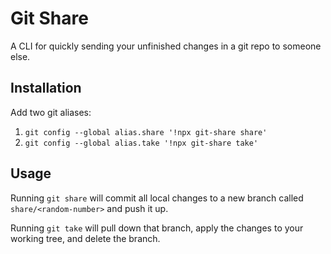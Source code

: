 # Git Share

A CLI for quickly sending your unfinished changes in a git repo to someone else.


## Installation

Add two git aliases:

1. `git config --global alias.share '!npx git-share share'`
1. `git config --global alias.take '!npx git-share take'`


## Usage

Running `git share` will commit all local changes to a new branch called `share/<random-number>` and push it up.

Running `git take` will pull down that branch, apply the changes to your working tree, and delete the branch.





